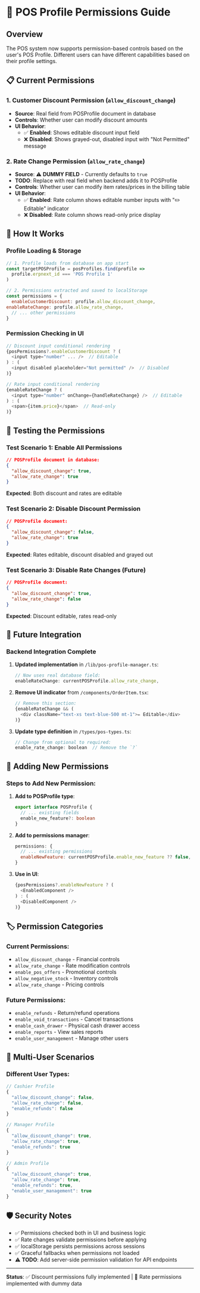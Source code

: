 # 🔐 POS Profile Permissions Guide

## Overview
The POS system now supports permission-based controls based on the user's POS Profile. Different users can have different capabilities based on their profile settings.

## 📋 Current Permissions

### 1. **Customer Discount Permission** (`allow_discount_change`)
- **Source**: Real field from POSProfile document in database
- **Controls**: Whether user can modify discount amounts
- **UI Behavior**:
  - ✅ **Enabled**: Shows editable discount input field
  - ❌ **Disabled**: Shows grayed-out, disabled input with "Not Permitted" message

### 2. **Rate Change Permission** (`allow_rate_change`) 
- **Source**: ⚠️ **DUMMY FIELD** - Currently defaults to `true` 
- **TODO**: Replace with real field when backend adds it to POSProfile
- **Controls**: Whether user can modify item rates/prices in the billing table  
- **UI Behavior**:
  - ✅ **Enabled**: Rate column shows editable number inputs with "✏️ Editable" indicator
  - ❌ **Disabled**: Rate column shows read-only price display

## 🎯 How It Works

### Profile Loading & Storage
```javascript
// 1. Profile loads from database on app start
const targetPOSProfile = posProfiles.find(profile => 
  profile.erpnext_id === 'POS Profile 1'
)

// 2. Permissions extracted and saved to localStorage
const permissions = {
  enableCustomerDiscount: profile.allow_discount_change,
enableRateChange: profile.allow_rate_change,
  // ... other permissions
}
```

### Permission Checking in UI
```javascript
// Discount input conditional rendering
{posPermissions?.enableCustomerDiscount ? (
  <input type="number" ... />  // Editable
) : (
  <input disabled placeholder="Not permitted" />  // Disabled
)}

// Rate input conditional rendering  
{enableRateChange ? (
  <input type="number" onChange={handleRateChange} />  // Editable
) : (
  <span>{item.price}</span>  // Read-only
)}
```

## 🧪 Testing the Permissions

### Test Scenario 1: Enable All Permissions
```json
// POSProfile document in database:
{
  "allow_discount_change": true,
  "allow_rate_change": true
}
```
**Expected**: Both discount and rates are editable

### Test Scenario 2: Disable Discount Permission
```json
// POSProfile document:
{
  "allow_discount_change": false,
  "allow_rate_change": true
}
```
**Expected**: Rates editable, discount disabled and grayed out

### Test Scenario 3: Disable Rate Changes (Future)
```json
// POSProfile document:
{
  "allow_discount_change": true,
  "allow_rate_change": false
}
```
**Expected**: Discount editable, rates read-only

## 🔮 Future Integration

### Backend Integration Complete
1. **Updated implementation** in `/lib/pos-profile-manager.ts`:
   ```javascript
   // Now uses real database field:
   enableRateChange: currentPOSProfile.allow_rate_change,
   ```

2. **Remove UI indicator** from `/components/OrderItem.tsx`:
   ```javascript
   // Remove this section:
   {enableRateChange && (
     <div className="text-xs text-blue-500 mt-1">✏️ Editable</div>
   )}
   ```

3. **Update type definition** in `/types/pos-types.ts`:
   ```javascript
   // Change from optional to required:
   enable_rate_change: boolean  // Remove the `?`
   ```

## 🚀 Adding New Permissions

### Steps to Add New Permission:
1. **Add to POSProfile type**:
   ```typescript
   export interface POSProfile {
     // ... existing fields
     enable_new_feature?: boolean
   }
   ```

2. **Add to permissions manager**:
   ```javascript
   permissions: {
     // ... existing permissions
     enableNewFeature: currentPOSProfile.enable_new_feature ?? false,
   }
   ```

3. **Use in UI**:
   ```javascript
   {posPermissions?.enableNewFeature ? (
     <EnabledComponent />
   ) : (
     <DisabledComponent />
   )}
   ```

## 🏷️ Permission Categories

### Current Permissions:
- `allow_discount_change` - Financial controls
- `allow_rate_change` - Rate modification controls
- `enable_pos_offers` - Promotional controls  
- `allow_negative_stock` - Inventory controls
- `allow_rate_change` - Pricing controls

### Future Permissions:
- `enable_refunds` - Return/refund operations
- `enable_void_transactions` - Cancel transactions
- `enable_cash_drawer` - Physical cash drawer access
- `enable_reports` - View sales reports
- `enable_user_management` - Manage other users

## 📱 Multi-User Scenarios

### Different User Types:
```javascript
// Cashier Profile
{
  "allow_discount_change": false,
  "allow_rate_change": false,
  "enable_refunds": false
}

// Manager Profile  
{
  "allow_discount_change": true,
  "allow_rate_change": true,
  "enable_refunds": true
}

// Admin Profile
{
  "allow_discount_change": true,
  "allow_rate_change": true,
  "enable_refunds": true,
  "enable_user_management": true
}
```

## 🛡️ Security Notes

- ✅ Permissions checked both in UI and business logic
- ✅ Rate changes validate permissions before applying  
- ✅ localStorage persists permissions across sessions
- ✅ Graceful fallbacks when permissions not loaded
- ⚠️ **TODO**: Add server-side permission validation for API endpoints

---
**Status**: ✅ Discount permissions fully implemented | 🚧 Rate permissions implemented with dummy data 